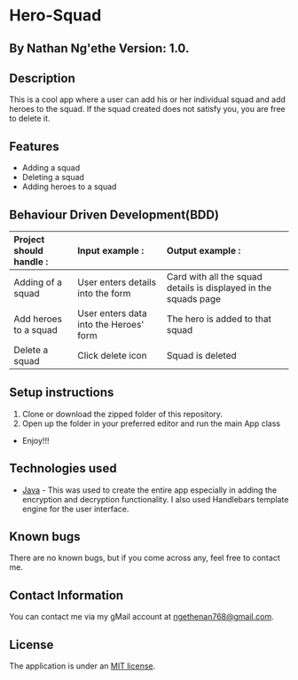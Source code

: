 # Hero-Squad

## By **Nathan Ng'ethe** Version: 1.0.

## Description
This is a cool app where a user can add his or her individual squad and add heroes to the squad. If the squad created does not satisfy you, you are free to delete it.

## Features
* Adding a squad
* Deleting a squad
* Adding heroes to a squad

## Behaviour Driven Development(BDD)
| Project should handle : | Input example :     | Output example : |
| :------------- | :------------- | :-------------         |
| Adding of a squad       | User enters details into the form       | Card with all the squad details is displayed in the squads page    |
| Add heroes to a squad       | User enters data into the Heroes' form      | The hero is added to that squad    |
| Delete a squad       | Click delete icon       | Squad is deleted    |

## Setup instructions
1. Clone or download the zipped folder of this repository.
2. Open up the folder in your preferred editor and run the main App class
 - Enjoy!!!

## Technologies used
- [Java](https://www.java.com/) - This was used to create the entire app especially in adding the encryption and decryption functionality. I also used Handlebars template engine for the user interface.

## Known bugs
There are no known bugs, but if you come across any, feel free to contact me.

## Contact Information
You can contact me via my gMail account at ngethenan768@gmail.com.

## License
The application is under an [MIT license](https://github.com/lendilai/Hero-Squad/blob/master/License).